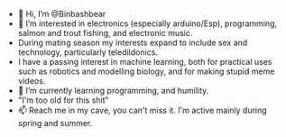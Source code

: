 - 👋 Hi, I’m @Binbashbear
- 👀 I’m interested in electronics (especially arduino/Esp), 
programming, salmon and trout fishing, and electronic music.
- During mating season my interests expand to include sex and technology, particularly teledildonics.
- I have a passing interest in machine learning, both for practical uses such as robotics and modelling biology,
and for making stupid meme videos.
- 🌱 I’m currently learning programming, and humility.
- "I'm too old for this shit"
- 📫 Reach me in my cave, you can't miss it. I'm active mainly
during spring and summer.

<!---
Binbashbear/Binbashbear is a ✨ special ✨ repository because its `README.md` (this file) appears on your GitHub profile.
You can click the Preview link to take a look at your changes.
--->
